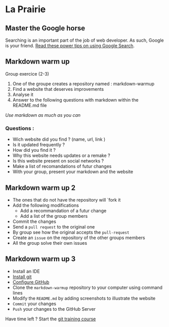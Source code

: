 # La Prairie

## Master the Google horse

Searching is an important part of the job of web developer. As such, Google is your friend. [Read these power tips on using Google Search](./using-google.md).

## Markdown warm up

Group exercice (2-3)

1. One of the groupe creates a repository named : markdown-warmup
2. Find a website that deserves improvements
3. Analyse it
4. Answer to the following questions with markdown within the README.md file

*Use markdown as much as you can*

### Questions :

- Wich website did you find ? (name, url, link )
- Is it updated frequently ?
- How did you find it ?
- Why this website needs updates or a remake ?
- Is this website present on social networks ?
- Make a list of recomandations of futur changes
- With your group, present your markdown and the website

## Markdown warm up 2

- The ones that do not have the repository will `fork it
- Add the following modifications
  - Add a recommandation of a futur change
  - Add a list of the group members
- Commit the changes
- Send a `pull request` to the original one
- By group see how the original accepts the `pull-request`
- Create an `issue` on the repository of the other groups members
- All the group solve their own issues

## Markdown warm up 3
- Install an IDE
- [Install git](./git/exercice-git-1-installation.md)
- [Configure GitHub](./git/exercice-git-configuration.md)
- Clone the `markdown-warmup` repository to your computer using command lines
- Modify the `README.md` by adding screenshots to illustrate the website
- `Commit` your changes
- `Push` your changes to the GitHub Server

Have time left ?
Start the [git training course](./git/exercice-git-training.md)


